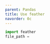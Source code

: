 ```yaml
---
parent: Pandas 
title: Use feather 
navorder: 0c 
---
```


```python
import feather
file_path = 
```